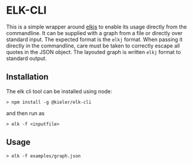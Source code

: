 # ELK-CLI
This is a simple wrapper around [elkjs](https://github.com/kieler/elkjs) to enable its usage directly from the commandline. It can be supplied with a graph from a file or directly over standard input. The expected format is the `elkj` format. When passing it directly in the commandline, care must be taken to correctly escape all quotes in the JSON object. The layouted graph is written `elkj` format to standard output.

## Installation
The elk cli tool can be installed using node:
```
> npm install -g @kieler/elk-cli
```
and then run as
```
> elk -f <inputfile>
```

## Usage

```
> elk -f examples/graph.json
```